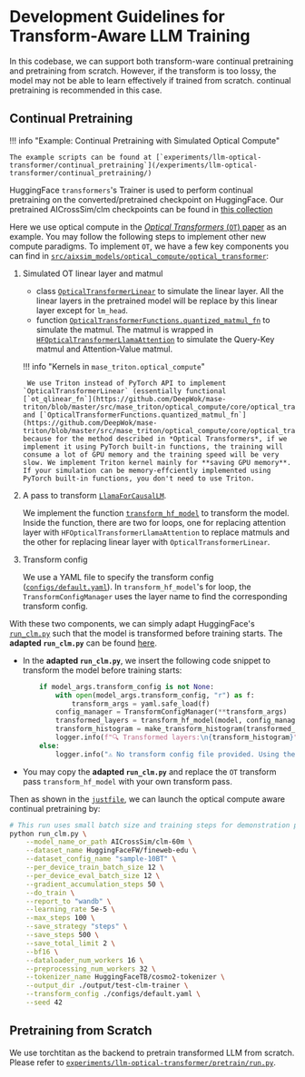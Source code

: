# Development Guidelines for Transform-Aware LLM Training

In this codebase, we can support both transform-ware continual pretraining and pretraining from scratch.
However, if the transform is too lossy, the model may not be able to learn effectively if trained from scratch.
continual pretraining is recommended in this case.

## Continual Pretraining

!!! info "Example: Continual Pretraining with Simulated Optical Compute"

    The example scripts can be found at [`experiments/llm-optical-transformer/continual_pretraining`](/experiments/llm-optical-transformer/continual_pretraining/)

HuggingFace `transformers`'s Trainer is used to perform continual pretraining on the converted/pretrained checkpoint on HuggingFace. Our pretrained AICrossSim/clm checkpoints can be found in [this collection](https://huggingface.co/collections/AICrossSim/newcomputebench-clm-digital-67d19e95ebacdbc3e5752be3)

Here we use optical compute in the [*Optical Transformers* (`OT`) paper](https://arxiv.org/abs/2302.10360) as an example. You may follow the following steps to implement other new compute paradigms. To implement `OT`, we have a few key components you can find in [`src/aixsim_models/optical_compute/optical_transformer`](https://github.com/AICrossSim/NewComputeBench/blob/master/src/aixsim_models/optical_compute/optical_transformer):

1. Simulated OT linear layer and matmul
    - class [`OpticalTransformerLinear`](https://github.com/DeepWok/mase-triton/blob/master/src/mase_triton/optical_compute/layers.py) to simulate the linear layer. All the linear layers in the pretrained model will be replace by this linear layer except for `lm_head`.
    - function [`OpticalTransformerFunctions.quantized_matmul_fn`](https://github.com/DeepWok/mase-triton/blob/master/src/mase_triton/optical_compute/core/optical_transformer/matmul.py) to simulate the matmul. The matmul is wrapped in [`HFOpticalTransformerLlamaAttention`](https://github.com/AICrossSim/NewComputeBench/blob/master/src/aixsim_models/optical_compute/optical_transformer/layers.py) to simulate the Query-Key matmul and Attention-Value matmul.

    !!! info "Kernels in `mase_triton.optical_compute`"

        We use Triton instead of PyTorch API to implement `OpticalTransformerLinear` (essentially functional [`ot_qlinear_fn`](https://github.com/DeepWok/mase-triton/blob/master/src/mase_triton/optical_compute/core/optical_transformer/linear.py)) and [`OpticalTransformerFunctions.quantized_matmul_fn`](https://github.com/DeepWok/mase-triton/blob/master/src/mase_triton/optical_compute/core/optical_transformer/matmul.py), because for the method described in *Optical Transformers*, if we implement it using PyTorch built-in functions, the training will consume a lot of GPU memory and the training speed will be very slow. We implement Triton kernel mainly for **saving GPU memory**. If your simulation can be memory-effciently implemented using PyTorch built-in functions, you don't need to use Triton.

2. A pass to transform [`LlamaForCausalLM`](https://github.com/huggingface/transformers/blob/6daa3eeba582facb57cd71db8efb66998b12942f/src/transformers/models/llama/modeling_llama.py#L739).

    We implement the function [`transform_hf_model`](https://github.com/AICrossSim/NewComputeBench/blob/master/src/aixsim_models/optical_compute/optical_transformer/transform.py) to transform the model. Inside the function, there are two for loops, one for replacing attention layer with `HFOpticalTransformerLlamaAttention` to replace matmuls and the other for replacing linear layer with `OpticalTransformerLinear`.

3. Transform config

    We use a YAML file to specify the transform config ([`configs/default.yaml`](https://github.com/AICrossSim/NewComputeBench/blob/master/experiments/llm-optical-transformer/continual_pretraining/configs/default.yaml)). In `transform_hf_model`'s for loop, the `TransformConfigManager` uses the layer name to find the corresponding transform config.


With these two components, we can simply adapt HuggingFace's [`run_clm.py`](https://github.com/huggingface/transformers/blob/main/examples/pytorch/language-modeling/run_clm.py) such that the model is transformed before training starts. The **adapted `run_clm.py`** can be found [here](https://github.com/AICrossSim/NewComputeBench/blob/master/experiments/llm-optical-transformer/continual_pretraining/run_clm.py).

- In the **adapted `run_clm.py`**, we insert the following code snippet to transform the model before training starts:

    ```python
        if model_args.transform_config is not None:
            with open(model_args.transform_config, "r") as f:
                transform_args = yaml.safe_load(f)
            config_manager = TransformConfigManager(**transform_args)
            transformed_layers = transform_hf_model(model, config_manager)
            transform_histogram = make_transform_histogram(transformed_layers=transformed_layers)
            logger.info(f"🔍 Transformed layers:\n{transform_histogram}")
        else:
            logger.info("⚠️ No transform config file provided. Using the original model.")
    ```

- You may copy the **adapted `run_clm.py`** and replace the `OT` transform pass `transform_hf_model` with your own transform pass.

Then as shown in the [`justfile`](https://github.com/AICrossSim/NewComputeBench/blob/master/experiments/llm-optical-transformer/continual_pretraining/justfile), we can launch the optical compute aware continual pretraining by:

```bash
# This run uses small batch size and training steps for demonstration purpose.
python run_clm.py \
    --model_name_or_path AICrossSim/clm-60m \
    --dataset_name HuggingFaceFW/fineweb-edu \
    --dataset_config_name "sample-10BT" \
    --per_device_train_batch_size 12 \
    --per_device_eval_batch_size 12 \
    --gradient_accumulation_steps 50 \
    --do_train \
    --report_to "wandb" \
    --learning_rate 5e-5 \
    --max_steps 100 \
    --save_strategy "steps" \
    --save_steps 500 \
    --save_total_limit 2 \
    --bf16 \
    --dataloader_num_workers 16 \
    --preprocessing_num_workers 32 \
    --tokenizer_name HuggingFaceTB/cosmo2-tokenizer \
    --output_dir ./output/test-clm-trainer \
    --transform_config ./configs/default.yaml \
    --seed 42

```


## Pretraining from Scratch

We use torchtitan as the backend to pretrain transformed LLM from scratch. Please refer to [`experiments/llm-optical-transformer/pretrain/run.py`](https://github.com/AICrossSim/NewComputeBench/blob/master/experiments/llm-optical-transformer/pretrain/run.py).